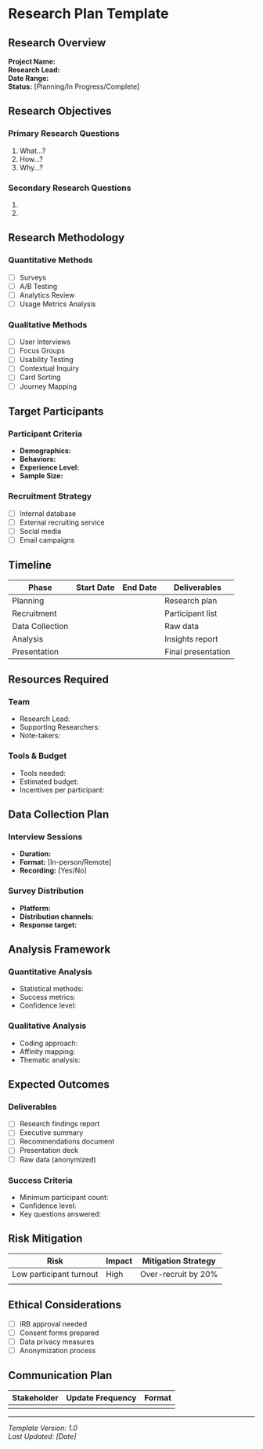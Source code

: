 # Research Plan Template

## Research Overview

**Project Name:**  
**Research Lead:**  
**Date Range:**  
**Status:** [Planning/In Progress/Complete]

## Research Objectives

### Primary Research Questions

1. What...?
2. How...?
3. Why...?

### Secondary Research Questions

1.
2.

## Research Methodology

### Quantitative Methods

- [ ] Surveys
- [ ] A/B Testing
- [ ] Analytics Review
- [ ] Usage Metrics Analysis

### Qualitative Methods

- [ ] User Interviews
- [ ] Focus Groups
- [ ] Usability Testing
- [ ] Contextual Inquiry
- [ ] Card Sorting
- [ ] Journey Mapping

## Target Participants

### Participant Criteria

- **Demographics:**
- **Behaviors:**
- **Experience Level:**
- **Sample Size:**

### Recruitment Strategy

- [ ] Internal database
- [ ] External recruiting service
- [ ] Social media
- [ ] Email campaigns

## Timeline

| Phase           | Start Date | End Date | Deliverables       |
| --------------- | ---------- | -------- | ------------------ |
| Planning        |            |          | Research plan      |
| Recruitment     |            |          | Participant list   |
| Data Collection |            |          | Raw data           |
| Analysis        |            |          | Insights report    |
| Presentation    |            |          | Final presentation |

## Resources Required

### Team

- Research Lead:
- Supporting Researchers:
- Note-takers:

### Tools & Budget

- Tools needed:
- Estimated budget:
- Incentives per participant:

## Data Collection Plan

### Interview Sessions

- **Duration:**
- **Format:** [In-person/Remote]
- **Recording:** [Yes/No]

### Survey Distribution

- **Platform:**
- **Distribution channels:**
- **Response target:**

## Analysis Framework

### Quantitative Analysis

- Statistical methods:
- Success metrics:
- Confidence level:

### Qualitative Analysis

- Coding approach:
- Affinity mapping:
- Thematic analysis:

## Expected Outcomes

### Deliverables

- [ ] Research findings report
- [ ] Executive summary
- [ ] Recommendations document
- [ ] Presentation deck
- [ ] Raw data (anonymized)

### Success Criteria

- Minimum participant count:
- Confidence level:
- Key questions answered:

## Risk Mitigation

| Risk                    | Impact | Mitigation Strategy |
| ----------------------- | ------ | ------------------- |
| Low participant turnout | High   | Over-recruit by 20% |
|                         |        |                     |

## Ethical Considerations

- [ ] IRB approval needed
- [ ] Consent forms prepared
- [ ] Data privacy measures
- [ ] Anonymization process

## Communication Plan

| Stakeholder | Update Frequency | Format |
| ----------- | ---------------- | ------ |
|             |                  |        |

---

_Template Version: 1.0_  
_Last Updated: [Date]_
